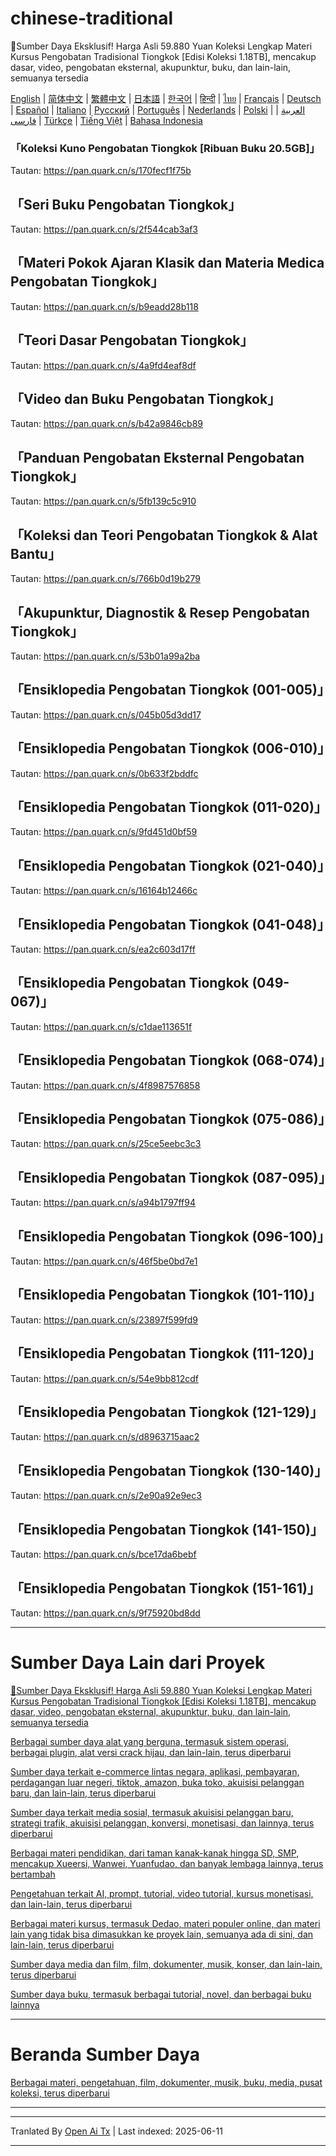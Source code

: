 # chinese-traditional
🎁Sumber Daya Eksklusif! Harga Asli 59.880 Yuan Koleksi Lengkap Materi Kursus Pengobatan Tradisional Tiongkok [Edisi Koleksi 1.18TB], mencakup dasar, video, pengobatan eksternal, akupunktur, buku, dan lain-lain, semuanya tersedia

[English](https://openaitx.github.io/view.html?user=mswnlz&project=chinese-traditional&lang=en) | [简体中文](https://openaitx.github.io/view.html?user=mswnlz&project=chinese-traditional&lang=zh-CN) | [繁體中文](https://openaitx.github.io/view.html?user=mswnlz&project=chinese-traditional&lang=zh-TW) | [日本語](https://openaitx.github.io/view.html?user=mswnlz&project=chinese-traditional&lang=ja) | [한국어](https://openaitx.github.io/view.html?user=mswnlz&project=chinese-traditional&lang=ko) | [हिन्दी](https://openaitx.github.io/view.html?user=mswnlz&project=chinese-traditional&lang=hi) | [ไทย](https://openaitx.github.io/view.html?user=mswnlz&project=chinese-traditional&lang=th) | [Français](https://openaitx.github.io/view.html?user=mswnlz&project=chinese-traditional&lang=fr) | [Deutsch](https://openaitx.github.io/view.html?user=mswnlz&project=chinese-traditional&lang=de) | [Español](https://openaitx.github.io/view.html?user=mswnlz&project=chinese-traditional&lang=es) | [Italiano](https://openaitx.github.io/view.html?user=mswnlz&project=chinese-traditional&lang=it) | [Русский](https://openaitx.github.io/view.html?user=mswnlz&project=chinese-traditional&lang=ru) | [Português](https://openaitx.github.io/view.html?user=mswnlz&project=chinese-traditional&lang=pt) | [Nederlands](https://openaitx.github.io/view.html?user=mswnlz&project=chinese-traditional&lang=nl) | [Polski](https://openaitx.github.io/view.html?user=mswnlz&project=chinese-traditional&lang=pl) | [العربية](https://openaitx.github.io/view.html?user=mswnlz&project=chinese-traditional&lang=ar) | [فارسی](https://openaitx.github.io/view.html?user=mswnlz&project=chinese-traditional&lang=fa) | [Türkçe](https://openaitx.github.io/view.html?user=mswnlz&project=chinese-traditional&lang=tr) | [Tiếng Việt](https://openaitx.github.io/view.html?user=mswnlz&project=chinese-traditional&lang=vi) | [Bahasa Indonesia](https://openaitx.github.io/view.html?user=mswnlz&project=chinese-traditional&lang=id)

###  「Koleksi Kuno Pengobatan Tiongkok [Ribuan Buku 20.5GB]」

Tautan: https://pan.quark.cn/s/170fecf1f75b

## 「Seri Buku Pengobatan Tiongkok」
Tautan: https://pan.quark.cn/s/2f544cab3af3

## 「Materi Pokok Ajaran Klasik dan Materia Medica Pengobatan Tiongkok」 
Tautan: https://pan.quark.cn/s/b9eadd28b118

## 「Teori Dasar Pengobatan Tiongkok」 
Tautan: https://pan.quark.cn/s/4a9fd4eaf8df

## 「Video dan Buku Pengobatan Tiongkok」 
Tautan: https://pan.quark.cn/s/b42a9846cb89

## 「Panduan Pengobatan Eksternal Pengobatan Tiongkok」 
Tautan: https://pan.quark.cn/s/5fb139c5c910

## 「Koleksi dan Teori Pengobatan Tiongkok & Alat Bantu」 
Tautan: https://pan.quark.cn/s/766b0d19b279

## 「Akupunktur, Diagnostik & Resep Pengobatan Tiongkok」 
Tautan: https://pan.quark.cn/s/53b01a99a2ba




## 「Ensiklopedia Pengobatan Tiongkok (001-005)」 
Tautan: https://pan.quark.cn/s/045b05d3dd17

## 「Ensiklopedia Pengobatan Tiongkok (006-010)」 
Tautan: https://pan.quark.cn/s/0b633f2bddfc

## 「Ensiklopedia Pengobatan Tiongkok (011-020)」 
Tautan: https://pan.quark.cn/s/9fd451d0bf59

## 「Ensiklopedia Pengobatan Tiongkok (021-040)」 
Tautan: https://pan.quark.cn/s/16164b12466c

## 「Ensiklopedia Pengobatan Tiongkok (041-048)」 
Tautan: https://pan.quark.cn/s/ea2c603d17ff

## 「Ensiklopedia Pengobatan Tiongkok (049-067)」 
Tautan: https://pan.quark.cn/s/c1dae113651f

## 「Ensiklopedia Pengobatan Tiongkok (068-074)」 
Tautan: https://pan.quark.cn/s/4f8987576858

## 「Ensiklopedia Pengobatan Tiongkok (075-086)」 
Tautan: https://pan.quark.cn/s/25ce5eebc3c3

## 「Ensiklopedia Pengobatan Tiongkok (087-095)」 
Tautan: https://pan.quark.cn/s/a94b1797ff94

## 「Ensiklopedia Pengobatan Tiongkok (096-100)」 
Tautan: https://pan.quark.cn/s/46f5be0bd7e1

## 「Ensiklopedia Pengobatan Tiongkok (101-110)」 
Tautan: https://pan.quark.cn/s/23897f599fd9

## 「Ensiklopedia Pengobatan Tiongkok (111-120)」 
Tautan: https://pan.quark.cn/s/54e9bb812cdf

## 「Ensiklopedia Pengobatan Tiongkok (121-129)」 
Tautan: https://pan.quark.cn/s/d8963715aac2

## 「Ensiklopedia Pengobatan Tiongkok (130-140)」 
Tautan: https://pan.quark.cn/s/2e90a92e9ec3

## 「Ensiklopedia Pengobatan Tiongkok (141-150)」 
Tautan: https://pan.quark.cn/s/bce17da6bebf

## 「Ensiklopedia Pengobatan Tiongkok (151-161)」 
Tautan: https://pan.quark.cn/s/9f75920bd8dd


---------------
# Sumber Daya Lain dari Proyek

[🎁Sumber Daya Eksklusif! Harga Asli 59.880 Yuan Koleksi Lengkap Materi Kursus Pengobatan Tradisional Tiongkok [Edisi Koleksi 1.18TB], mencakup dasar, video, pengobatan eksternal, akupunktur, buku, dan lain-lain, semuanya tersedia](https://github.com/mswnlz/chinese-traditional)

[Berbagai sumber daya alat yang berguna, termasuk sistem operasi, berbagai plugin, alat versi crack hijau, dan lain-lain, terus diperbarui](https://github.com/mswnlz/tools)


[Sumber daya terkait e-commerce lintas negara, aplikasi, pembayaran, perdagangan luar negeri, tiktok, amazon, buka toko, akuisisi pelanggan baru, dan lain-lain, terus diperbarui](https://github.com/mswnlz/cross-border)

[Sumber daya terkait media sosial, termasuk akuisisi pelanggan baru, strategi trafik, akuisisi pelanggan, konversi, monetisasi, dan lainnya, terus diperbarui](https://github.com/mswnlz/self-media)

[Berbagai materi pendidikan, dari taman kanak-kanak hingga SD, SMP, mencakup Xueersi, Wanwei, Yuanfudao, dan banyak lembaga lainnya, terus bertambah](https://github.com/mswnlz/edu-knowlege)

[Pengetahuan terkait AI, prompt, tutorial, video tutorial, kursus monetisasi, dan lain-lain, terus diperbarui](https://github.com/mswnlz/AIknowledge)

[Berbagai materi kursus, termasuk Dedao, materi populer online, dan materi lain yang tidak bisa dimasukkan ke proyek lain, semuanya ada di sini, dan lain-lain, terus diperbarui](https://github.com/mswnlz/curriculum)

[Sumber daya media dan film, film, dokumenter, musik, konser, dan lain-lain, terus diperbarui](https://github.com/mswnlz/movies)

[Sumber daya buku, termasuk berbagai tutorial, novel, dan berbagai buku lainnya](https://github.com/mswnlz/book)


---------------

# Beranda Sumber Daya
[Berbagai materi, pengetahuan, film, dokumenter, musik, buku, media, pusat koleksi, terus diperbarui](https://github.com/mswnlz)

---------------



---

Tranlated By [Open Ai Tx](https://github.com/OpenAiTx/OpenAiTx) | Last indexed: 2025-06-11

---